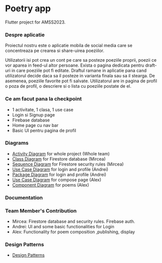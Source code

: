 # Poetry app

Flutter project for AMSS2023.

### Despre aplicatie
Proiectul nostru este o aplicatie mobila de social media care se concentreaza pe crearea si share-uirea poeziilor.

Utilizatorii isi pot crea un cont pe care sa posteze poeziile proprii, poezii ce vor aparea in feed-ul altor persoane. 
Exista o pagina dedicata pentru draft-uri in care poeziile pot fi editate. Draftul ramane in aplicatie pana cand utilizatorul decide daca sa il posteze in varianta finala sau sa il stearga. 
De asemenea, poeziile favorite pot fi salvate. 
Utilizatorul are in pagina de profil o poza de profil, o descriere si o lista cu poeziile postate de el.

### Ce am facut pana la checkpoint

- 1 activitate, 1 clasa, 1 use case
- Login si Signup page
- Firebase database
- Home page cu nav bar
- Basic UI pentru pagina de profil

### Diagrams
- [Activity Diagram](https://github.com/NacuAndrei/Poems_App/blob/main/ActivityDiagram_WholeProject.md) for whole project (Whole team)
- [Class Diagram](https://github.com/NacuAndrei/Poems_App/blob/main/backend.md) for Firestore database (Mircea)
- [Sequence Diagram](https://github.com/NacuAndrei/Poems_App/blob/main/firtestore-rules-sequence-diagram.md) for Firestore security rules (Mircea)
- [Use Case Diagram](https://github.com/NacuAndrei/Poems_App/blob/main/UseCase_Login%26Profile.md) for login and profile (Andrei)
- [Package Diagram](https://github.com/NacuAndrei/Poems_App/blob/main/Package_Login%26Profile.md) for login and profile (Andrei)
- [Use Case Diagram](https://github.com/NacuAndrei/Poems_App/blob/main/UseCase_Poems.md) for compose page (Alex)
- [Component Diagram](https://github.com/NacuAndrei/Poems_App/blob/main/Components_Poem.md) for poems (Alex)

### Documentation

### Team Member's Contribution

- Mircea: Firestore database and security rules. Firebase auth.
- Andrei: UI and some basic functionalities for Login
- Alex: Functionality for poem composition ,publishing, display

### Design Patterns

- [Design Patterns](https://github.com/NacuAndrei/Poems_App/blob/main/design-patterns.md)
